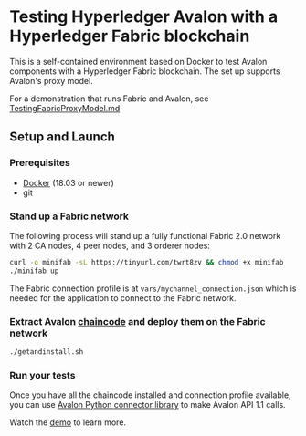 <!--
Licensed under Creative Commons Attribution 4.0 International License
https://creativecommons.org/licenses/by/4.0/
-->

# Testing Hyperledger Avalon with a Hyperledger Fabric blockchain

This is a self-contained environment based on Docker to test Avalon components
with a Hyperledger Fabric blockchain.
The set up supports Avalon's proxy model.

For a demonstration that runs Fabric and Avalon, see
[TestingFabricProxyModel.md](../../TestingFabricProxyModel.md)

## Setup and Launch

### Prerequisites

* [Docker](https://docs.docker.com/engine/install/ubuntu/) (18.03 or newer)
* git

### Stand up a Fabric network

The following process will stand up a fully functional
Fabric 2.0 network with 2 CA nodes, 4 peer nodes, and 3 orderer nodes:
```bash
curl -o minifab -sL https://tinyurl.com/twrt8zv && chmod +x minifab
./minifab up

```

The Fabric connection profile is at `vars/mychannel_connection.json`
which is needed for the application to connect to the Fabric network.


### Extract Avalon [chaincode](https://github.com/hyperledger/avalon/tree/master/sdk/avalon_sdk/connector/blockchains/fabric/chaincode) and deploy them on the Fabric network

```bash
./getandinstall.sh
```

### Run your tests

Once you have all the chaincode installed and connection profile available,
you can use
[Avalon Python connector library](https://github.com/hyperledger/avalon/tree/master/sdk/avalon_sdk/connector/blockchains/fabric)
to make Avalon API 1.1 calls.

Watch the
[demo](https://wiki.hyperledger.org/display/avalon/2020-02-11+Fabric+integration)
to learn more.
